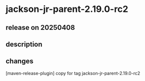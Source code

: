 # jackson-jr-parent-2.19.0-rc2

## release on 20250408
## description
## changes
[maven-release-plugin] copy for tag jackson-jr-parent-2.19.0-rc2

